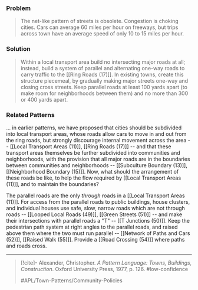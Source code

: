 ### Problem
>The net-like pattern of streets is obsolete. Congestion is choking cities. Cars can average 60 miles per hour on freeways, but trips across town have an average speed of only 10 to 15 miles per hour.

### Solution
>Within a local transport area build no intersecting major roads at all; instead, build a system of parallel and alternating one-way roads to carry traffic to the [[Ring Roads (17)]]. In existing towns, create this structure piecemeal, by gradually making major streets one-way and closing cross streets. Keep parallel roads at least 100 yards apart (to make room for neighborhoods between them) and no more than 300 or 400 yards apart.

### Related Patterns
... in earlier patterns, we have proposed that cities should be subdivided into local transport areas, whose roads allow cars to move in and out from the ring roads, but strongly discourage internal movement across the area -- [[Local Transport Areas (11)]], [[Ring Roads (17)]] -- and that these transport areas themselves be further subdivided into communities and neighborhoods, with the provision that all major roads are in the boundaries between communities and neighborhoods -- [[Subculture Boundary (13)]], [[Neighborhood Boundary (15)]]. Now, what should the arrangement of these roads be like, to help the flow required by [[Local Transport Areas (11)]], and to maintain the boundaries?

The parallel roads are the only *through* roads in a [[Local Transport Areas (11)]]. For access from the parallel roads to public buildings, house clusters, and individual houses use safe, slow, narrow roads which are not through roads -- [[Looped Local Roads (49)]], [[Green Streets (51)]] -- and make their intersections with parallel roads a "T" -- [[T Junctions (50)]]. Keep the pedestrian path system at right angles to the parallel roads, and raised above them where the two must run parallel -- [[Network of Paths and Cars (52)]], [[Raised Walk (55)]]. Provide a [[Road Crossing (54)]] where paths and roads cross.

---

> [!cite]- Alexander, Christopher. _A Pattern Language: Towns, Buildings, Construction_. Oxford University Press, 1977, p. 126.
> #low-confidence
>
> #APL/Town-Patterns/Community-Policies
